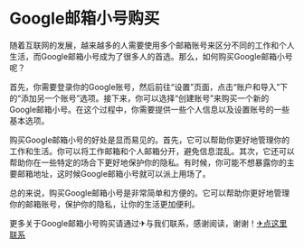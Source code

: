 # Google邮箱小号购买

随着互联网的发展，越来越多的人需要使用多个邮箱账号来区分不同的工作和个人生活，而Google邮箱小号成为了很多人的首选。那么，如何购买Google邮箱小号呢？

首先，你需要登录你的Google账号，然后前往“设置”页面，点击“账户和导入”下的“添加另一个账号”选项。接下来，你可以选择“创建账号”来购买一个新的Google邮箱小号。在这个过程中，你需要提供一些个人信息以及设置账号的一些基本选项。

购买Google邮箱小号的好处是显而易见的。首先，它可以帮助你更好地管理你的工作和生活。你可以将工作邮箱和个人邮箱分开，避免信息混乱。其次，它还可以帮助你在一些特定的场合下更好地保护你的隐私。有时候，你可能不想暴露你的主要邮箱地址，这时候Google邮箱小号就可以派上用场了。

总的来说，购买Google邮箱小号是非常简单和方便的。它可以帮助你更好地管理你的邮箱账号，保护你的隐私，让你的生活更加便利。

更多关于Google邮箱小号购买请通过✈与我们联系，感谢阅读，谢谢！[✈点这里联系](https://sms.k02.cc)